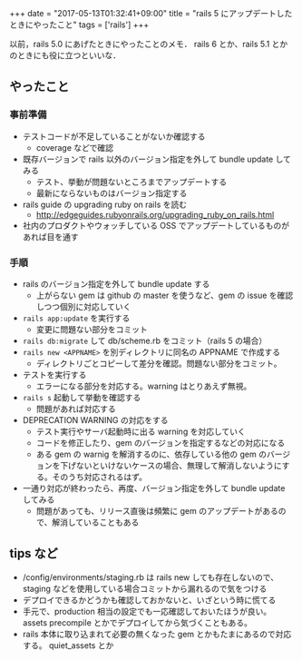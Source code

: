 +++
date = "2017-05-13T01:32:41+09:00"
title = "rails 5 にアップデートしたときにやったこと"
tags = ['rails']
+++

以前，rails 5.0 にあげたときにやったことのメモ．
rails 6 とか、rails 5.1 とかのときにも役に立つといいな．

## やったこと

### 事前準備

* テストコードが不足していることがないか確認する
  * coverage などで確認
* 既存バージョンで rails 以外のバージョン指定を外して bundle update してみる
  * テスト、挙動が問題ないところまでアップデートする
  * 最新にならないものはバージョン指定する
* rails guide の upgrading ruby on rails を読む
  * http://edgeguides.rubyonrails.org/upgrading_ruby_on_rails.html
* 社内のプロダクトやウォッチしている OSS でアップデートしているものがあれば目を通す

### 手順

* rails のバージョン指定を外して bundle update する
  * 上がらない gem は github の master を使うなど、gem の issue を確認しつつ個別に対応していく
* `rails app:update` を実行する
  * 変更に問題ない部分をコミット
* `rails db:migrate` して db/scheme.rb をコミット（rails 5 の場合）
* `rails new <APPNAME>` を別ディレクトリに同名の APPNAME で作成する
  * ディレクトリごとコピーして差分を確認。問題ない部分をコミット。
* テストを実行する
  * エラーになる部分を対応する。warning はとりあえず無視。
* `rails s` 起動して挙動を確認する
  * 問題があれば対応する
* DEPRECATION WARNING の対応をする
  * テスト実行やサーバ起動時に出る warning を対応していく
  * コードを修正したり、gem のバージョンを指定するなどの対応になる
  * ある gem の warnig を解消するのに、依存している他の gem のバージョンを下げないといけないケースの場合、無理して解消しないようにする。そのうち対応されるはず。
* 一通り対応が終わったら、再度、バージョン指定を外して bundle update してみる
  * 問題があっても、リリース直後は頻繁に gem のアップデートがあるので、解消していることもある

## tips など

* /config/environments/staging.rb は rails new しても存在しないので、staging などを使用している場合コミットから漏れるので気をつける
* デプロイできるかどうかも確認しておかないと、いざという時に慌てる
* 手元で、production 相当の設定でも一応確認しておいたほうが良い。assets precompile とかでデプロイしてから気づくこともある。
* rails 本体に取り込まれて必要の無くなった gem とかもたまにあるので対応する。 quiet_assets とか
